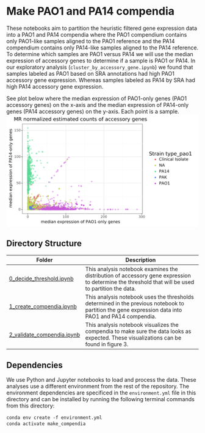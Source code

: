 # Make PAO1 and PA14 compendia

These notebooks aim to partition the heuristic filtered gene expression data into a PAO1 and PA14 compendia where the PAO1 compendium contains only PAO1-like samples aligned to the PAO1 reference and the PA14 compendium contains only PA14-like samples aligned to the PA14 reference. 
To determine which samples are PAO1 versus PA14 we will use the median expression of accessory genes to determine if a sample is PAO1 or PA14.
In our exploratory analysis (`cluster_by_accessory_gene.ipynb`) we found that samples labeled as PAO1 based on SRA annotations had high PAO1 accessory gene expression.
Whereas samples labeled as PA14 by SRA had high PA14 accessory gene expression.

See plot below where the median expression of PAO1-only genes (PAO1 accessory genes) on the x-axis and the median expression of PA14-only genes (PA14 accessory genes) on the y-axis.
Each point is a sample.
![all_samples](https://github.com/greenelab/core-accessory-interactome/blob/master/explore_data/Expression_accessory_genes_all_samples.svg)

## Directory Structure
| Folder | Description |
| --- | --- |
| [0_decide_threshold.ipynb](0_decide_threshold.ipynb) | This analysis notebook examines the distribution of accessory gene expression to determine the threshold that will be used to partition the data.|
| [1_create_compendia.ipynb](1_create_compendia.ipynb) | This analysis notebook uses the thresholds determined in the previous notebook to partition the gene expression data into PAO1 and PA14 compendia.|
| [2_validate_compendia.ipynb](2_validate_compendia.ipynb) | This analysis notebook visualizes the compendia to make sure the data looks as expected. These visualizations can be found in figure 3.|

## Dependencies

We use Python and Jupyter notebooks to load and process the data. 
These analyses use a different environment from the rest of the repository.
The environment dependencies are specificed in the `environment.yml` file in this directory and can be installed by running the following terminal commands from this directory:
```
conda env create -f environment.yml
conda activate make_compendia
```